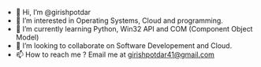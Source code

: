 - 👋 Hi, I’m @girishpotdar
- 👀 I’m interested in Operating Systems, Cloud and programming.
- 🌱 I’m currently learning Python, Win32 API and COM (Component Object Model)
- 💞️ I’m looking to collaborate on Software Developement and Cloud.
- 📫 How to reach me ? Email me at girishpotdar41@gmail.com

<!---
girishpotdar/girishpotdar is a ✨ special ✨ repository because its `README.md` (this file) appears on your GitHub profile.
You can click the Preview link to take a look at your changes.
--->
